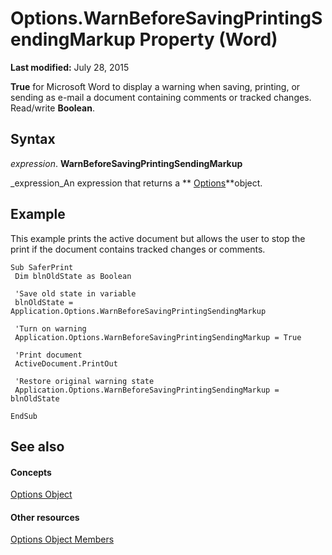 
# Options.WarnBeforeSavingPrintingSendingMarkup Property (Word)

 **Last modified:** July 28, 2015

 **True** for Microsoft Word to display a warning when saving, printing, or sending as e-mail a document containing comments or tracked changes. Read/write **Boolean**.

## Syntax

 _expression_. **WarnBeforeSavingPrintingSendingMarkup**

 _expression_An expression that returns a  ** [Options](873b7b99-3fe1-fd89-9ece-a9355cb827dc.md)**object.


## Example

This example prints the active document but allows the user to stop the print if the document contains tracked changes or comments.


```
Sub SaferPrint 
 Dim blnOldState as Boolean 
 
 'Save old state in variable 
 blnOldState = Application.Options.WarnBeforeSavingPrintingSendingMarkup 
 
 'Turn on warning 
 Application.Options.WarnBeforeSavingPrintingSendingMarkup = True 
 
 'Print document 
 ActiveDocument.PrintOut 
 
 'Restore original warning state 
 Application.Options.WarnBeforeSavingPrintingSendingMarkup = blnOldState 
 
EndSub
```


## See also


#### Concepts


 [Options Object](873b7b99-3fe1-fd89-9ece-a9355cb827dc.md)
#### Other resources


 [Options Object Members](76cd9dfe-6bbb-4c3d-0bfc-79a62bedd15e.md)

